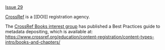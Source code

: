 [Issue 29](https://github.com/thoth-pub/thoth/issues/29)


[CrossRef](https://www.crossref.org/) is a [[DOI]] registration agency.

The [CrossRef Books interest group](https://www.crossref.org/working-groups/books/) has published a Best Practices guide to metadata depositing, which is available at: https://www.crossref.org/education/content-registration/content-types-intro/books-and-chapters/